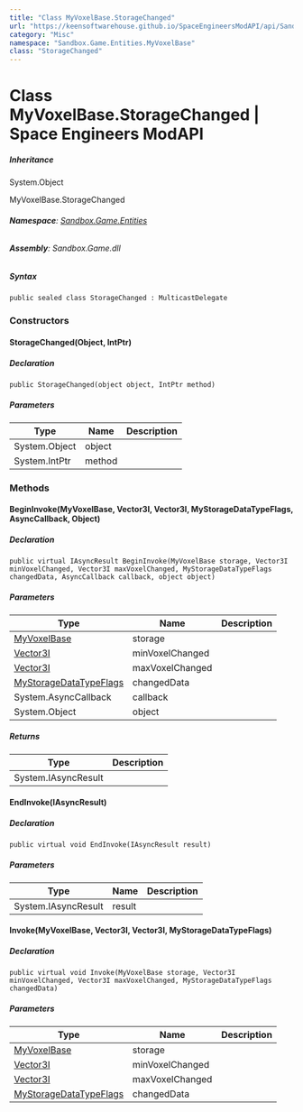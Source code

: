 ```yaml
---
title: "Class MyVoxelBase.StorageChanged"
url: "https://keensoftwarehouse.github.io/SpaceEngineersModAPI/api/Sandbox.Game.Entities.MyVoxelBase.StorageChanged.html"
category: "Misc"
namespace: "Sandbox.Game.Entities.MyVoxelBase"
class: "StorageChanged"
---
```


# Class MyVoxelBase.StorageChanged | Space Engineers ModAPI

##### Inheritance

System.Object

MyVoxelBase.StorageChanged

###### **Namespace**: [Sandbox.Game.Entities](https://keensoftwarehouse.github.io/SpaceEngineersModAPI/api/Sandbox.Game.Entities.html)

###### **Assembly**: Sandbox.Game.dll

##### Syntax

```
public sealed class StorageChanged : MulticastDelegate
```

### Constructors

#### StorageChanged(Object, IntPtr)

##### Declaration

```
public StorageChanged(object object, IntPtr method)
```

##### Parameters

| Type | Name | Description |
| --- | --- | --- |
| System.Object | object |     |
| System.IntPtr | method |     |

### Methods

#### BeginInvoke(MyVoxelBase, Vector3I, Vector3I, MyStorageDataTypeFlags, AsyncCallback, Object)

##### Declaration

```
public virtual IAsyncResult BeginInvoke(MyVoxelBase storage, Vector3I minVoxelChanged, Vector3I maxVoxelChanged, MyStorageDataTypeFlags changedData, AsyncCallback callback, object object)
```

##### Parameters

| Type | Name | Description |
| --- | --- | --- |
| [MyVoxelBase](https://keensoftwarehouse.github.io/SpaceEngineersModAPI/api/Sandbox.Game.Entities.MyVoxelBase.html) | storage |     |
| [Vector3I](https://keensoftwarehouse.github.io/SpaceEngineersModAPI/api/VRageMath.Vector3I.html) | minVoxelChanged |     |
| [Vector3I](https://keensoftwarehouse.github.io/SpaceEngineersModAPI/api/VRageMath.Vector3I.html) | maxVoxelChanged |     |
| [MyStorageDataTypeFlags](https://keensoftwarehouse.github.io/SpaceEngineersModAPI/api/VRage.Voxels.MyStorageDataTypeFlags.html) | changedData |     |
| System.AsyncCallback | callback |     |
| System.Object | object |     |

##### Returns

| Type | Description |
| --- | --- |
| System.IAsyncResult |     |

#### EndInvoke(IAsyncResult)

##### Declaration

```
public virtual void EndInvoke(IAsyncResult result)
```

##### Parameters

| Type | Name | Description |
| --- | --- | --- |
| System.IAsyncResult | result |     |

#### Invoke(MyVoxelBase, Vector3I, Vector3I, MyStorageDataTypeFlags)

##### Declaration

```
public virtual void Invoke(MyVoxelBase storage, Vector3I minVoxelChanged, Vector3I maxVoxelChanged, MyStorageDataTypeFlags changedData)
```

##### Parameters

| Type | Name | Description |
| --- | --- | --- |
| [MyVoxelBase](https://keensoftwarehouse.github.io/SpaceEngineersModAPI/api/Sandbox.Game.Entities.MyVoxelBase.html) | storage |     |
| [Vector3I](https://keensoftwarehouse.github.io/SpaceEngineersModAPI/api/VRageMath.Vector3I.html) | minVoxelChanged |     |
| [Vector3I](https://keensoftwarehouse.github.io/SpaceEngineersModAPI/api/VRageMath.Vector3I.html) | maxVoxelChanged |     |
| [MyStorageDataTypeFlags](https://keensoftwarehouse.github.io/SpaceEngineersModAPI/api/VRage.Voxels.MyStorageDataTypeFlags.html) | changedData |     |